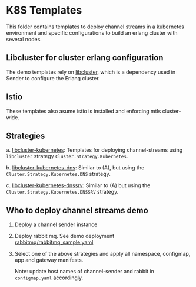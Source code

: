 # K8S Templates

This folder contains templates to deploy channel streams in a kubernetes environment and specific configurations to build an erlang cluster with several nodes.

## Libcluster for cluster erlang configuration

The demo templates rely on [libcluster](https://hexdocs.pm/libcluster/readme.html), which is a dependency used in Sender to configure the Erlang cluster.

## Istio

These templates also asume istio is installed and enforcing mtls cluster-wide.

## Strategies

a. [libcluster-kubernetes](./libcluster-kubernetes/README.md): Templates for deploying channel-streams using  `libcluster` strategy `Cluster.Strategy.Kubernetes`.

b. [libcluster-kubernetes-dns](./libcluster-kubernetes-dns/README.md): Similar to (A), but using the `Cluster.Strategy.Kubernetes.DNS` strategy.

c. [libcluster-kubernetes-dnssrv](./libcluster-kubernetes-dnssrv/README.md): Similar to (A) but using the 
 `Cluster.Strategy.Kubernetes.DNSSRV` strategy. 



## Who to deploy channel streams demo

1. Deploy a channel sender instance
2. Deploy rabbit mq. See demo deployment [rabbitmq/rabbitmq_sample.yaml](../rabbitmq/rabbitmq_sample.yaml)
3. Select one of the above strategies and apply all namespace, configmap, app and gateway manifests.

   Note: update host names of channel-sender and rabbit in `configmap.yaml` accordingly.

